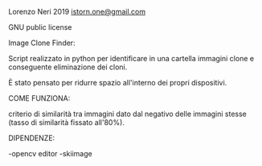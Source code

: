 Lorenzo Neri 2019 istorn.one@gmail.com

GNU public license

Image Clone Finder:

Script realizzato in python per identificare in una cartella immagini clone e conseguente eliminazione dei cloni.

È stato pensato per ridurre spazio all'interno dei propri dispositivi.

COME FUNZIONA:

criterio di similarità tra immagini dato dal negativo delle immagini stesse (tasso di similarità fissato all'80%).

DIPENDENZE:

-opencv editor
-skiimage
